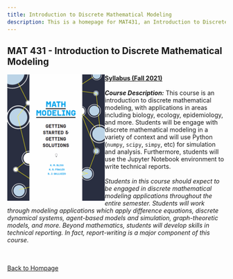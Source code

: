 ```yaml
---
title: Introduction to Discrete Mathematical Modeling
description: This is a homepage for MAT431, an Introduction to Discrete Mathematical Modeling, at Southern New Hampshire University.
---
```


## MAT 431 - Introduction to Discrete Mathematical Modeling

<img src="/SiteFiles/mathmodeling.jpg" align="left" width=225>[**Syllabus (Fall 2021)**](https://drive.google.com/file/d/1tmt5ftv-2BANoaaCRl0wkXNvS_NWaFyK/view?usp=sharing)<br/>
<br/>
***Course Description:*** This course is an introduction to discrete mathematical modeling, with applications in 
areas including biology, ecology, epidemiology, and more. Students will be engage with discrete mathematical 
modeling in a variety of context and will use Python (`numpy`, `scipy`, `simpy`, etc) for simulation and analysis. 
Furthermore, students will use the Jupyter Notebook environment to write technical reports.<br/>
<br/>
*Students in this course should expect to be engaged in discrete mathematical modeling applications throughout the
entire semester. Students will work through modeling applications which apply difference equations, discrete 
dynamical systems, agent-based models and simulation, graph-theoretic models, and more. Beyond mathematics, 
students will develop skills in technical reporting. In fact, report-writing is a major component of this 
course.*<br/>
<br/><br/>

[Back to Hompage](https://agmath.github.io/)
